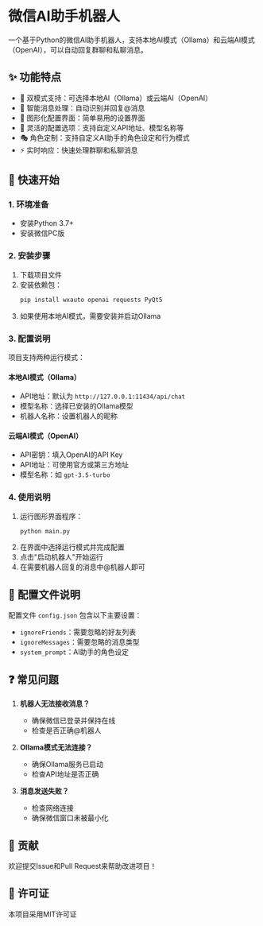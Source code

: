 
# 微信AI助手机器人

一个基于Python的微信AI助手机器人，支持本地AI模式（Ollama）和云端AI模式（OpenAI），可以自动回复群聊和私聊消息。

## ✨ 功能特点

- 🤖 双模式支持：可选择本地AI（Ollama）或云端AI（OpenAI）
- 🎯 智能消息处理：自动识别并回复@消息
- 🎨 图形化配置界面：简单易用的设置界面
- 🔧 灵活的配置选项：支持自定义API地址、模型名称等
- 🎭 角色定制：支持自定义AI助手的角色设定和行为模式
- ⚡ 实时响应：快速处理群聊和私聊消息

## 🚀 快速开始

### 1. 环境准备

- 安装Python 3.7+
- 安装微信PC版

### 2. 安装步骤

1. 下载项目文件
2. 安装依赖包：
   ```bash
   pip install wxauto openai requests PyQt5
   ```
3. 如果使用本地AI模式，需要安装并启动Ollama

### 3. 配置说明

项目支持两种运行模式：

#### 本地AI模式（Ollama）
- API地址：默认为 `http://127.0.0.1:11434/api/chat`
- 模型名称：选择已安装的Ollama模型
- 机器人名称：设置机器人的昵称

#### 云端AI模式（OpenAI）
- API密钥：填入OpenAI的API Key
- API地址：可使用官方或第三方地址
- 模型名称：如 `gpt-3.5-turbo`

### 4. 使用说明

1. 运行图形界面程序：
   ```bash
   python main.py
   ```
2. 在界面中选择运行模式并完成配置
3. 点击"启动机器人"开始运行
4. 在需要机器人回复的消息中@机器人即可

## 📝 配置文件说明

配置文件 `config.json` 包含以下主要设置：

- `ignoreFriends`：需要忽略的好友列表
- `ignoreMessages`：需要忽略的消息类型
- `system_prompt`：AI助手的角色设定

## ❓ 常见问题

1. **机器人无法接收消息？**
   - 确保微信已登录并保持在线
   - 检查是否正确@机器人

2. **Ollama模式无法连接？**
   - 确保Ollama服务已启动
   - 检查API地址是否正确

3. **消息发送失败？**
   - 检查网络连接
   - 确保微信窗口未被最小化

## 🤝 贡献

欢迎提交Issue和Pull Request来帮助改进项目！

## 📜 许可证

本项目采用MIT许可证


